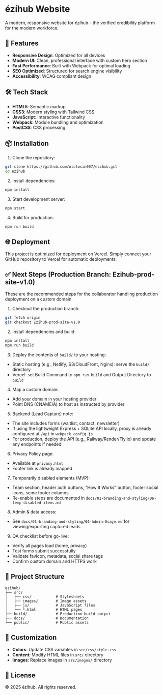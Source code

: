 # ézíhub Website

A modern, responsive website for ézíhub - the verified credibility platform for the modern workforce.

## 🚀 Features

- **Responsive Design**: Optimized for all devices
- **Modern UI**: Clean, professional interface with custom hero section
- **Fast Performance**: Built with Webpack for optimal loading
- **SEO Optimized**: Structured for search engine visibility
- **Accessibility**: WCAG compliant design

## 🛠️ Tech Stack

- **HTML5**: Semantic markup
- **CSS3**: Modern styling with Tailwind CSS
- **JavaScript**: Interactive functionality
- **Webpack**: Module bundling and optimization
- **PostCSS**: CSS processing

## 📦 Installation

1. Clone the repository:
```bash
git clone https://github.com/olutosin007/ezihub.git
cd ezihub
```

2. Install dependencies:
```bash
npm install
```

3. Start development server:
```bash
npm start
```

4. Build for production:
```bash
npm run build
```

## 🌐 Deployment

This project is optimized for deployment on Vercel. Simply connect your GitHub repository to Vercel for automatic deployments.

## ✅ Next Steps (Production Branch: Ezihub-prod-site-v1.0)

These are the recommended steps for the collaborator handling production deployment on a custom domain.

1. Checkout the production branch:
```bash
git fetch origin
git checkout Ezihub-prod-site-v1.0
```

2. Install dependencies and build:
```bash
npm install
npm run build
```

3. Deploy the contents of `build/` to your hosting:
- Static hosting (e.g., Netlify, S3/CloudFront, Nginx): serve the `build/` directory
- Vercel: set Build Command to `npm run build` and Output Directory to `build`

4. Map a custom domain:
- Add your domain in your hosting provider
- Point DNS (CNAME/A) to host as instructed by provider

5. Backend (Lead Capture) note:
- The site includes forms (waitlist, contact, newsletter)
- If using the lightweight Express + SQLite API locally, proxy is already configured at `/api` in `webpack.config.js`
- For production, deploy the API (e.g., Railway/Render/Fly.io) and update any endpoints if needed

6. Privacy Policy page:
- Available at `privacy.html`
- Footer link is already mapped

7. Temporarily disabled elements (MVP):
- Team section, header auth buttons, “How It Works” button, footer social icons, some footer columns
- Re-enable steps are documented in `docs/01-branding-and-styling/06-temp-disabled-items.md`

8. Admin & data access:
- See `docs/01-branding-and-styling/04-Admin-Usage.md` for viewing/exporting captured leads

9. QA checklist before go-live:
- Verify all pages load (home, privacy)
- Test forms submit successfully
- Validate favicon, metadata, social share tags
- Confirm custom domain and HTTPS work

## 📁 Project Structure

```
ezihub/
├── src/
│   ├── css/           # Stylesheets
│   ├── images/        # Image assets
│   ├── js/            # JavaScript files
│   └── *.html         # HTML pages
├── build/             # Production build output
├── docs/              # Documentation
└── public/            # Public assets
```

## 🎨 Customization

- **Colors**: Update CSS variables in `src/css/style.css`
- **Content**: Modify HTML files in `src/` directory
- **Images**: Replace images in `src/images/` directory

## 📄 License

© 2025 ézíhub. All rights reserved.
